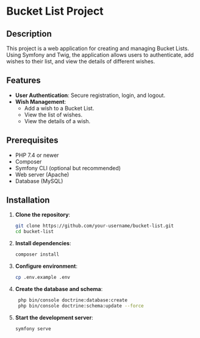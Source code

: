 # Bucket List Project

## Description

This project is a web application for creating and managing Bucket Lists. Using Symfony and Twig, the application allows users to authenticate, add wishes to their list, and view the details of different wishes.

## Features

- **User Authentication**: Secure registration, login, and logout.
- **Wish Management**:
  - Add a wish to a Bucket List.
  - View the list of wishes.
  - View the details of a wish.

## Prerequisites

- PHP 7.4 or newer
- Composer
- Symfony CLI (optional but recommended)
- Web server (Apache)
- Database (MySQL)

## Installation

1. **Clone the repository**:
   ```bash
   git clone https://github.com/your-username/bucket-list.git
   cd bucket-list
2. **Install dependencies**:
   ```bash
   composer install

3. **Configure environment**:
   ```bash
   cp .env.example .env

4. **Create the database and schema**:
   ```bash
    php bin/console doctrine:database:create
    php bin/console doctrine:schema:update --force

5. **Start the development server**:
    ```bash
   symfony serve




